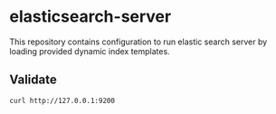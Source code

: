 # elasticsearch-server

This repository contains configuration to run elastic search server by loading provided dynamic index templates.

## Validate

`curl http://127.0.0.1:9200`
